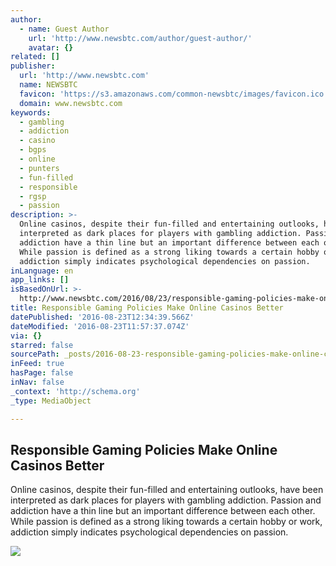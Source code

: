 ```yaml
---
author:
  - name: Guest Author
    url: 'http://www.newsbtc.com/author/guest-author/'
    avatar: {}
related: []
publisher:
  url: 'http://www.newsbtc.com'
  name: NEWSBTC
  favicon: 'https://s3.amazonaws.com/common-newsbtc/images/favicon.ico'
  domain: www.newsbtc.com
keywords:
  - gambling
  - addiction
  - casino
  - bgps
  - online
  - punters
  - fun-filled
  - responsible
  - rgsp
  - passion
description: >-
  Online casinos, despite their fun-filled and entertaining outlooks, have been
  interpreted as dark places for players with gambling addiction. Passion and
  addiction have a thin line but an important difference between each other.
  While passion is defined as a strong liking towards a certain hobby or work,
  addiction simply indicates psychological dependencies on passion.
inLanguage: en
app_links: []
isBasedOnUrl: >-
  http://www.newsbtc.com/2016/08/23/responsible-gaming-policies-make-online-casinos-better/
title: Responsible Gaming Policies Make Online Casinos Better
datePublished: '2016-08-23T12:34:39.566Z'
dateModified: '2016-08-23T11:57:37.074Z'
via: {}
starred: false
sourcePath: _posts/2016-08-23-responsible-gaming-policies-make-online-casinos-better.md
inFeed: true
hasPage: false
inNav: false
_context: 'http://schema.org'
_type: MediaObject

---
```

<article style=""><h1>Responsible Gaming Policies Make Online Casinos Better</h1><p>Online casinos, despite their fun-filled and entertaining outlooks, have been interpreted as dark places for players with gambling addiction. Passion and addiction have a thin line but an important difference between each other. While passion is defined as a strong liking towards a certain hobby or work, addiction simply indicates psychological dependencies on passion.</p><img src="http://s3.amazonaws.com/main-newsbtc-images/2016/08/23123639/8110093534_b5128baf12_b.jpg" /></article>
